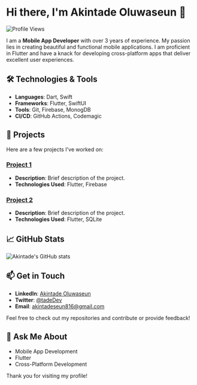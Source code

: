 # Hi there, I'm Akintade Oluwaseun 👋

![Profile Views](https://komarev.com/ghpvc/?username=tade-dev&color=green)

I am a **Mobile App Developer** with over 3 years of experience. My passion lies in creating beautiful and functional mobile applications. I am proficient in Flutter and have a knack for developing cross-platform apps that deliver excellent user experiences.

## 🛠️ Technologies & Tools

- **Languages**: Dart, Swift
- **Frameworks**: Flutter, SwiftUI
- **Tools**: Git, Firebase, MonogDB
- **CI/CD**: GitHub Actions, Codemagic

## 🚀 Projects

Here are a few projects I've worked on:

### [Project 1](https://github.com/yourusername/project1)
- **Description**: Brief description of the project.
- **Technologies Used**: Flutter, Firebase

### [Project 2](https://github.com/yourusername/project2)
- **Description**: Brief description of the project.
- **Technologies Used**: Flutter, SQLite

## 📈 GitHub Stats

![Akintade's GitHub stats](https://github-readme-stats.vercel.app/api?username=tade-dev&show_icons=true&theme=radical)

## 📫 Get in Touch

- **LinkedIn**: [Akintade Oluwaseun](https://www.linkedin.com/in/oluwaseun-akintade-620b26223)
- **Twitter**: [@tadeDev](https://x.com/tadeDev_)
- **Email**: akintadeseun816@gmail.com

Feel free to check out my repositories and contribute or provide feedback!

## 💬 Ask Me About

- Mobile App Development
- Flutter
- Cross-Platform Development

Thank you for visiting my profile!
